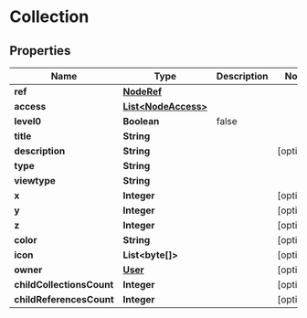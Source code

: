 
# Collection

## Properties
Name | Type | Description | Notes
------------ | ------------- | ------------- | -------------
**ref** | [**NodeRef**](NodeRef.md) |  | 
**access** | [**List&lt;NodeAccess&gt;**](NodeAccess.md) |  | 
**level0** | **Boolean** | false | 
**title** | **String** |  | 
**description** | **String** |  |  [optional]
**type** | **String** |  | 
**viewtype** | **String** |  | 
**x** | **Integer** |  |  [optional]
**y** | **Integer** |  |  [optional]
**z** | **Integer** |  |  [optional]
**color** | **String** |  |  [optional]
**icon** | **List&lt;byte[]&gt;** |  |  [optional]
**owner** | [**User**](User.md) |  |  [optional]
**childCollectionsCount** | **Integer** |  |  [optional]
**childReferencesCount** | **Integer** |  |  [optional]



